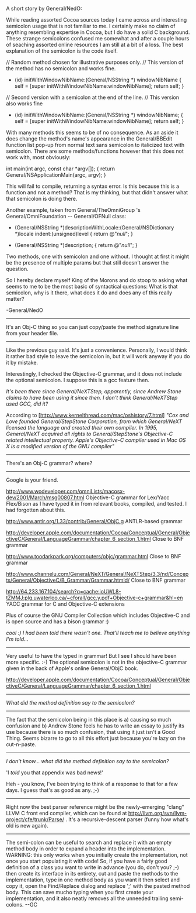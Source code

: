 A short story by General/NedO:

While reading assorted Cocoa sources today I came across and interesting semicolon usage that is not familiar to me. I certainly make no claim of anything resembling expertise in Cocoa, but I do have a solid C background. These strange semicolons confused me somewhat and after a couple hours of seaching assorted online resources I am still at a bit of a loss. The best explanation of the semicolon is the code itself.

    
// Random method chosen for illustrative purposes only.
// This version of the method has no semicolon and works fine.
- (id) initWithWindowNibName:(General/NSString *) windowNibName
{
    self = [super initWithWindowNibName:windowNibName];
    return self;
}

// Second version with a semicolon at the end of the line.
// This version also works fine
- (id) initWithWindowNibName:(General/NSString *) windowNibName;
{
    self = [super initWithWindowNibName:windowNibName];
    return self;
}


With many methods this seems to be of no consequence. As an aside it does change the method's name's appearance in the General/BBEdit function list pop-up from normal text sans semicolon to italicized text with semicolon. There are some methods/functions however that this does not work with, most obviously:

    
int main(int argc, const char *argv[]);
{
    return General/NSApplicationMain(argc, argv);
}


This will fail to compile, returning a syntax error. Is this because this is a function and not a method? That is my thinking, but that didn't answer what that semicolon is doing there.

Another example, taken from General/TheOmniGroup 's General/OmniFoundation -- General/OFNull class:
    
- (General/NSString *)descriptionWithLocale:(General/NSDictionary *)locale
                             indent:(unsigned)level
{
    return @"*null*";
}

- (General/NSString *)description;
{
    return @"*null*";
}


Two methods, one with semicolon and one without. I thought at first it might be the presence of multiple params but that still doesn't answer the question.

So I hereby declare myself King of the Morons and do stoop to asking what seems to me to be the most basic of syntactical questions: What is that semicolon, why is it there, what does it do and does any of this really matter?

-General/NedO

----

It's an Obj-C thing so you can just copy/paste the method signature line from your header file.

----

Like the previous guy said.  It's just a convenience.  Personally, I would think it rather bad style to leave the semicolon in, but it will work anyway if you do it by mistake. 

Interestingly, I checked the Objective-C grammar, and it does not include the optional semicolon.  I suppose this is a gcc feature then.

*It's been there since General/NeXTStep, apparently, since Andrew Stone claims to have been using it since then. I don't think General/NeXTStep used GCC, did it?*

According to [http://www.kernelthread.com/mac/oshistory/7.html]  *"Cox and Love founded General/StepStone Corporation, from which General/NeXT licensed the language and created their own  compiler. In 1995, General/NeXT acquired all rights to General/StepStone's Objective-C related intellectual property. Apple's Objective-C compiler used in Mac OS X is a modified version of the GNU compiler"*

----

There's an Obj-C grammar? where?

----

Google is your friend.

http://www.wodeveloper.com/omniLists/macosx-dev/2001/March/msg00807.html
Objective-C grammar for Lex/Yacc Flex/Bison as I have typed it in from
relevant books, compiled, and tested.  I had forgotten about this.

http://www.antlr.org/1.33/contrib/General/ObjC.g ANTLR-based grammar

http://developer.apple.com/documentation/Cocoa/Conceptual/General/ObjectiveC/General/LanguageGrammar/chapter_6_section_1.html
Close to BNF grammar

http://www.toodarkpark.org/computers/objc/grammar.html Close to BNF grammar

http://www.channelu.com/General/NeXT/General/NeXTStep/3.3/nd/Concepts/General/ObjectiveC/B_Grammar/Grammar.htmld/
Close to BNF grammar

http://64.233.167.104/search?q=cache:ioUWL8-tZMMJ:plg.uwaterloo.ca/~cforall/gcc.y.pdf+Objective-c+grammar&hl=en
YACC grammar for C and Objective-C extensions

Plus of course the GNU Compiler Collection which includes Objective-C and is open source and has a bison grammar :)

*cool :) I had been told there wasn't one. That'll teach me to believe anything I'm told...*

----

Very useful to have the typed in grammar!  But I see I should have been more specific.  :-)  The optional semicolon is not in the objective-C grammar given in the back of Apple's online General/ObjC book.

http://developer.apple.com/documentation/Cocoa/Conceptual/General/ObjectiveC/General/LanguageGrammar/chapter_6_section_1.html

----

*What did the method definition say to the semicolon?*

----

The fact that the semicolon being in this place is a) causing so much confusion and b) Andrew Stone feels he has to write an essay to justify its use because there is so much confusion, that using it just isn't a Good Thing.  Seems bizarre to go to all this effort just because you're lazy on the cut-n-paste.

----

*I don't know... what did the method definition say to the semicolon?*

'I *told* you that appendix was bad news!'

Heh - you know, I've been trying to think of a response to that for a few days. I guess that's as good as any. ;-)

----

Right now the best parser reference might be the newly-emerging "clang" LLVM C front end compiler, which 
can be found at http://llvm.org/svn/llvm-project/cfe/trunk/Parse/ . It's a recursive-descent parser (funny
how what's old is new again).

----

The semi-colon can be useful to search and replace it with an empty method body in order to expand a header into the implementation. WARNING: this only works when you initially create the implementation, not once you start populating it with code! So, if you have a fairly good definition of a class you want to write in advance (you do, don't you? ;-) then create its interface in its entirety, cut and paste the methods to the implementation, type in one method body as you want it then select and copy it, open the Find/Replace dialog and replace ';' with the pasted method body. This can save mucho typing when you first create your implementation, and it also neatly removes all the unneeded trailing semi-colons. --GC